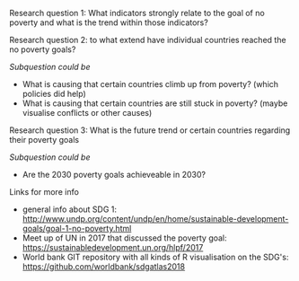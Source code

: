Research question 1: What indicators strongly relate to the goal of no poverty and what is the trend within those indicators?

Research question 2: to what extend have individual countries reached the no poverty goals?

*Subquestion could be*
- What is causing that certain countries climb up from poverty? (which policies did help)
- What is causing that certain countries are still stuck in poverty? (maybe visualise conflicts or other causes)

Research question 3: What is the future trend or certain countries regarding their poverty goals

*Subquestion could be*
- Are the 2030 poverty goals achieveable in 2030?

 Links for more info
- general info about SDG 1: http://www.undp.org/content/undp/en/home/sustainable-development-goals/goal-1-no-poverty.html
- Meet up of UN in 2017 that discussed the poverty goal: https://sustainabledevelopment.un.org/hlpf/2017
- World bank GIT repository with all kinds of R visualisation on the SDG's: https://github.com/worldbank/sdgatlas2018
